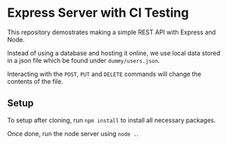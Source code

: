 # Express Server with CI Testing

This repository demostrates making a simple REST API with Express and Node. 

Instead of using a database and hosting it online, we use local data stored in a json file which be found under `dummy/users.json`.

Interacting with the `POST`, `PUT` and `DELETE` commands will change the contents of the file.

## Setup

To setup after cloning, run `npm install` to install all necessary packages.

Once done, run the node server using `node .`.

